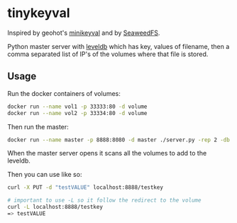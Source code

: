 # tinykeyval

Inspired by geohot's [minikeyval](https://github.com/geohot/minikeyvalue) and by [SeaweedFS](https://github.com/chrislusf/seaweedfs). 

Python master server with [leveldb](https://github.com/google/leveldb) which has key, values of filename, then a comma separated list of IP's of the volumes where that file is stored.

## Usage
Run the docker containers of volumes:
```bash
docker run --name vol1 -p 33333:80 -d volume
docker run --name vol2 -p 33334:80 -d volume
```

Then run the master:
```bash
docker run --name master -p 8888:8080 -d master ./server.py -rep 2 -db /tmp/db -volumes 192.168.1.30:33333,192.168.1.30:33334
```

When the master server opens it scans all the volumes to add to the leveldb.

Then you can use like so:
```bash
curl -X PUT -d "testVALUE" localhost:8888/testkey

# important to use -L so it follow the redirect to the volume
curl -L localhost:8888/testkey
=> testVALUE
```
